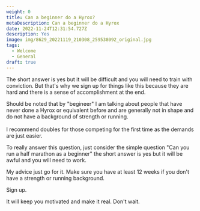 ```yaml
---
weight: 0
title: Can a beginner do a Hyrox?
metaDescription: Can a beginner do a Hyrox
date: 2022-11-24T12:31:54.727Z
description: Yes
image: img/8629_20221119_210308_259538092_original.jpg
tags:
  - Welcome
  - General
draft: true
---
```

The short answer is yes but it will be difficult and you will need to train with conviction. But that's why we sign up for things like this because they are hard and there is a sense of accomplishment at the end.

Should be noted that by "begineer" I am talking about people that have never done a Hyrox or equivalent before and are generally not in shape and do not have a background of strength or running.\
\
I recommend doubles for those competing for the first time as the demands are just easier.

To really answer this question, just consider the simple question "Can you run a half marathon as a beginner" the short answer is yes but it will be awful and you will need to work. 

My advice just go for it. Make sure you have at least 12 weeks if you don't have a strength or running background.

Sign up. 

It will keep you motivated and make it real. Don't wait.